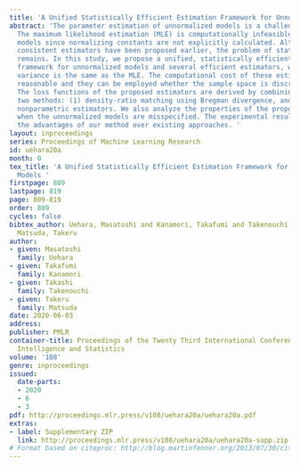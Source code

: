 ```yaml
---
title: 'A Unified Statistically Efficient Estimation Framework for Unnormalized Models '
abstract: 'The parameter estimation of unnormalized models is a challenging problem.
  The maximum likelihood estimation (MLE) is computationally infeasible for these
  models since normalizing constants are not explicitly calculated. Although some
  consistent estimators have been proposed earlier, the problem of statistical efficiency
  remains. In this study, we propose a unified, statistically efficient estimation
  framework for unnormalized models and several efficient estimators, whose asymptotic
  variance is the same as the MLE. The computational cost of these estimators is also
  reasonable and they can be employed whether the sample space is discrete or continuous.
  The loss functions of the proposed estimators are derived by combining the following
  two methods: (1) density-ratio matching using Bregman divergence, and (2) plugging-in
  nonparametric estimators. We also analyze the properties of the proposed estimators
  when the unnormalized models are misspecified. The experimental results demonstrate
  the advantages of our method over existing approaches. '
layout: inproceedings
series: Proceedings of Machine Learning Research
id: uehara20a
month: 0
tex_title: 'A Unified Statistically Efficient Estimation Framework for Unnormalized
  Models '
firstpage: 809
lastpage: 819
page: 809-819
order: 809
cycles: false
bibtex_author: Uehara, Masatoshi and Kanamori, Takafumi and Takenouchi, Takashi and
  Matsuda, Takeru
author:
- given: Masatoshi
  family: Uehara
- given: Takafumi
  family: Kanamori
- given: Takashi
  family: Takenouchi
- given: Takeru
  family: Matsuda
date: 2020-06-03
address: 
publisher: PMLR
container-title: Proceedings of the Twenty Third International Conference on Artificial
  Intelligence and Statistics
volume: '108'
genre: inproceedings
issued:
  date-parts:
  - 2020
  - 6
  - 3
pdf: http://proceedings.mlr.press/v108/uehara20a/uehara20a.pdf
extras:
- label: Supplementary ZIP
  link: http://proceedings.mlr.press/v108/uehara20a/uehara20a-supp.zip
# Format based on citeproc: http://blog.martinfenner.org/2013/07/30/citeproc-yaml-for-bibliographies/
---
```

